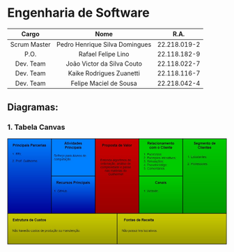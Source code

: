 # Engenharia de Software

|   Cargo   |  Nome  |  R.A.  |
|   :---:   |  :---: |  :---: |
|  Scrum Master  |  Pedro Henrique Silva Domingues  |  22.218.019-2  |
|  P.O.  |  Rafael Felipe Lino  |  22.118.182-9  |
|  Dev. Team  |  João Victor da Silva Couto  | 22.118.022-7  |
|  Dev. Team  |  Kaike Rodrigues Zuanetti  |  22.118.116-7  |
|  Dev. Team  |  Felipe Maciel de Sousa  |  22.218.042-4  |


## Diagramas:

### 1. Tabela Canvas

![Tabela Canvas](/imagensEdiagramas/TabelaCanvas.jpg)
